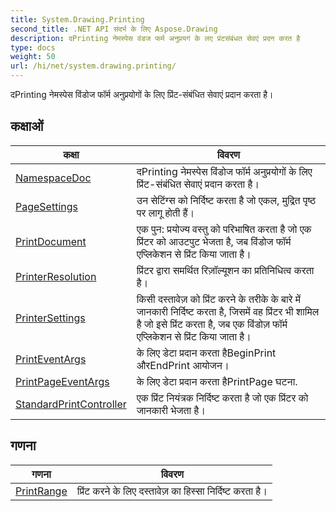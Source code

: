 ```yaml
---
title: System.Drawing.Printing
second_title: .NET API संदर्भ के लिए Aspose.Drawing
description: दPrinting नेमस्पेस वंडज फर्म अनुप्रयगं के लए प्रंटसंबंधत सेवएं प्रदन करत है
type: docs
weight: 50
url: /hi/net/system.drawing.printing/
---
```

दPrinting नेमस्पेस विंडोज फॉर्म अनुप्रयोगों के लिए प्रिंट-संबंधित सेवाएं प्रदान करता है।

## कक्षाओं

| कक्षा | विवरण |
| --- | --- |
| [NamespaceDoc](./namespacedoc/) | दPrinting नेमस्पेस विंडोज फॉर्म अनुप्रयोगों के लिए प्रिंट-संबंधित सेवाएं प्रदान करता है। |
| [PageSettings](./pagesettings/) | उन सेटिंग्स को निर्दिष्ट करता है जो एकल, मुद्रित पृष्ठ पर लागू होती हैं। |
| [PrintDocument](./printdocument/) | एक पुन: प्रयोज्य वस्तु को परिभाषित करता है जो एक प्रिंटर को आउटपुट भेजता है, जब विंडोज फॉर्म एप्लिकेशन से प्रिंट किया जाता है। |
| [PrinterResolution](./printerresolution/) | प्रिंटर द्वारा समर्थित रिज़ॉल्यूशन का प्रतिनिधित्व करता है। |
| [PrinterSettings](./printersettings/) | किसी दस्तावेज़ को प्रिंट करने के तरीके के बारे में जानकारी निर्दिष्ट करता है, जिसमें वह प्रिंटर भी शामिल है जो इसे प्रिंट करता है, जब एक विंडोज़ फॉर्म एप्लिकेशन से प्रिंट किया जाता है। |
| [PrintEventArgs](./printeventargs/) | के लिए डेटा प्रदान करता हैBeginPrint औरEndPrint आयोजन। |
| [PrintPageEventArgs](./printpageeventargs/) | के लिए डेटा प्रदान करता हैPrintPage घटना. |
| [StandardPrintController](./standardprintcontroller/) | एक प्रिंट नियंत्रक निर्दिष्ट करता है जो एक प्रिंटर को जानकारी भेजता है। |
## गणना

| गणना | विवरण |
| --- | --- |
| [PrintRange](./printrange/) | प्रिंट करने के लिए दस्तावेज़ का हिस्सा निर्दिष्ट करता है। |


